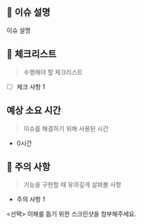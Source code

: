 ## :hammer: 이슈 설명

이슈 설명

## 📑 체크리스트

> 수행해야 할 체크리스트

- [ ] 체크 사항 1

## 예상 소요 시간
> 이슈를 해결하기 위해 사용된 시간

- 0시간

## 🚧 주의 사항

> 기능을 구현할 때 유의깊게 살펴볼 사항

- 주의 사항 1


<선택> 이해를 돕기 위한 스크린샷을 첨부해주세요.
